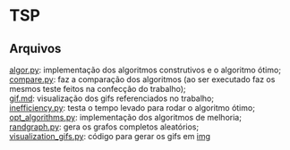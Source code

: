 # TSP
## Arquivos
[algor.py](algor.py): implementação dos algoritmos construtivos e o algoritmo ótimo; \
[compare.py](compare.py): faz a comparação dos algoritmos (ao ser executado faz os mesmos teste feitos na confecção do trabalho);\
[gif.md](gif.md): visualização dos gifs referenciados no trabalho;\
[inefficiency.py](inefficiency.py): testa o tempo levado para rodar o algoritmo ótimo;\
[opt_algorithms.py](opt_algorithms.py): implementação dos algoritmos de melhoria;\
[randgraph.py](randgraph.py): gera os grafos completos aleatórios;\
[visualization_gifs.py](visualization_gifs.py): código para gerar os gifs em [img](img)
